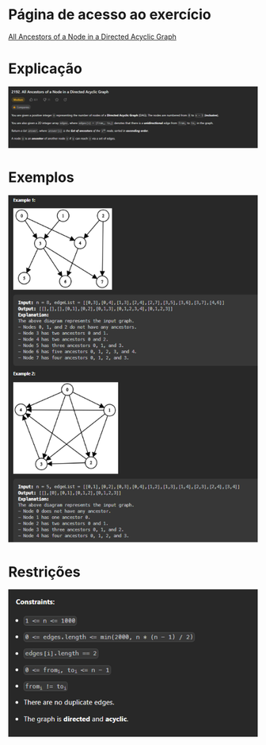 # Página de acesso ao exercício
[All Ancestors of a Node in a Directed Acyclic Graph](https://leetcode.com/problems/all-ancestors-of-a-node-in-a-directed-acyclic-graph/description/)<br>
# Explicação
![Explicação](../assets/AllAncertors_explicacao.PNG)
# Exemplos
![Exemplos](../assets/AllAncertors_exemplos.PNG)
# Restrições
![Restrições](../assets/AllAncertors_restricoes.PNG)
